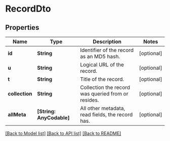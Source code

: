 # RecordDto

## Properties
Name | Type | Description | Notes
------------ | ------------- | ------------- | -------------
**id** | **String** | Identifier of the record as an MD5 hash. | [optional] 
**u** | **String** | Logical URL of the record. | [optional] 
**t** | **String** | Title of the record. | [optional] 
**collection** | **String** | Collection the record was queried from or resides. | [optional] 
**allMeta** | **[String: AnyCodable]** | All other metadata, read fields, the record has. | [optional] 

[[Back to Model list]](../README.md#documentation-for-models) [[Back to API list]](../README.md#documentation-for-api-endpoints) [[Back to README]](../README.md)


